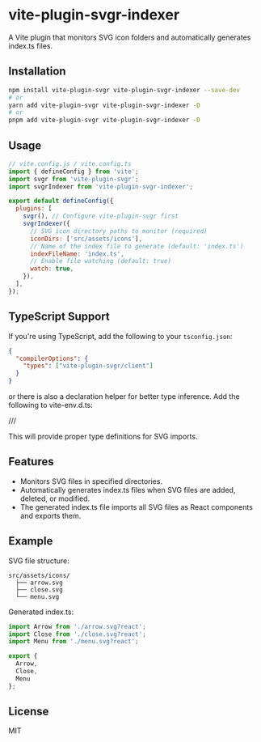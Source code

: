# vite-plugin-svgr-indexer

A Vite plugin that monitors SVG icon folders and automatically generates index.ts files.

## Installation

```bash
npm install vite-plugin-svgr vite-plugin-svgr-indexer --save-dev
# or
yarn add vite-plugin-svgr vite-plugin-svgr-indexer -D
# or
pnpm add vite-plugin-svgr vite-plugin-svgr-indexer -D
```

## Usage

```js
// vite.config.js / vite.config.ts
import { defineConfig } from 'vite';
import svgr from 'vite-plugin-svgr';
import svgrIndexer from 'vite-plugin-svgr-indexer';

export default defineConfig({
  plugins: [
    svgr(), // Configure vite-plugin-svgr first
    svgrIndexer({
      // SVG icon directory paths to monitor (required)
      iconDirs: ['src/assets/icons'],
      // Name of the index file to generate (default: 'index.ts')
      indexFileName: 'index.ts',
      // Enable file watching (default: true)
      watch: true,
    }),
  ],
});
```

## TypeScript Support

If you're using TypeScript, add the following to your `tsconfig.json`:

```json
{
  "compilerOptions": {
    "types": ["vite-plugin-svgr/client"]
  }
}
```

or there is also a declaration helper for better type inference. Add the following to vite-env.d.ts:

/// <reference types="vite-plugin-svgr/client" />

This will provide proper type definitions for SVG imports.

## Features

- Monitors SVG files in specified directories.
- Automatically generates index.ts files when SVG files are added, deleted, or modified.
- The generated index.ts file imports all SVG files as React components and exports them.

## Example

SVG file structure:
```
src/assets/icons/
  ├── arrow.svg
  ├── close.svg
  └── menu.svg
```

Generated index.ts:
```typescript
import Arrow from './arrow.svg?react';
import Close from './close.svg?react';
import Menu from './menu.svg?react';

export {
  Arrow,
  Close,
  Menu
};
```

## License

MIT 